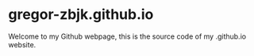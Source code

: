 # gregor-zbjk.github.io

Welcome to my Github webpage, this is the source code of my .github.io website.

